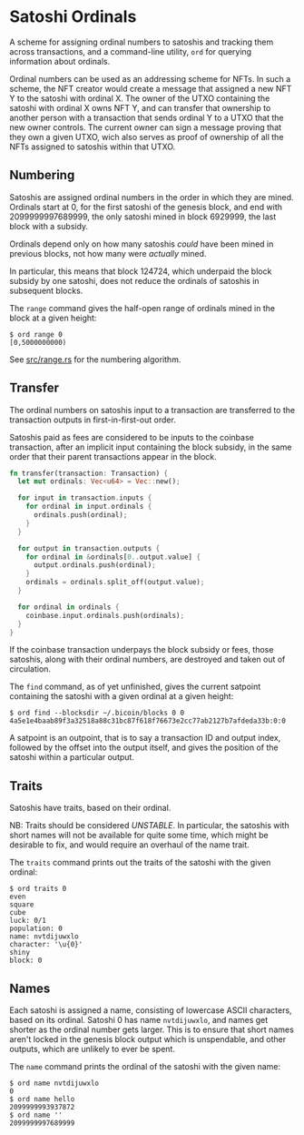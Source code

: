 # Satoshi Ordinals

A scheme for assigning ordinal numbers to satoshis and tracking them across
transactions, and a command-line utility, `ord` for querying information about
ordinals.

Ordinal numbers can be used as an addressing scheme for NFTs. In such a scheme,
the NFT creator would create a message that assigned a new NFT Y to the satoshi
with ordinal X. The owner of the UTXO containing the satoshi with ordinal X
owns NFT Y, and can transfer that ownership to another person with a
transaction that sends ordinal Y to a UTXO that the new owner controls. The
current owner can sign a message proving that they own a given UTXO, wich also
serves as proof of ownership of all the NFTs assigned to satoshis within that
UTXO.

## Numbering

Satoshis are assigned ordinal numbers in the order in which they are mined.
Ordinals start at 0, for the first satoshi of the genesis block, and end with
2099999997689999, the only satoshi mined in block 6929999, the last block with
a subsidy.

Ordinals depend only on how many satoshis *could* have been mined in previous
blocks, not how many were *actually* mined.

In particular, this means that block 124724, which underpaid the block subsidy
by one satoshi, does not reduce the ordinals of satoshis in subsequent blocks.

The `range` command gives the half-open range of ordinals mined in the block at
a given height:

```
$ ord range 0
[0,5000000000)
```

See [src/range.rs](src/range.rs) for the numbering algorithm.

## Transfer

The ordinal numbers on satoshis input to a transaction are transferred to the
transaction outputs in first-in-first-out order.

Satoshis paid as fees are considered to be inputs to the coinbase transaction,
after an implicit input containing the block subsidy, in the same order that
their parent transactions appear in the block.

```rust
fn transfer(transaction: Transaction) {
  let mut ordinals: Vec<u64> = Vec::new();

  for input in transaction.inputs {
    for ordinal in input.ordinals {
      ordinals.push(ordinal);
    }
  }

  for output in transaction.outputs {
    for ordinal in &ordinals[0..output.value] {
      output.ordinals.push(ordinal);
    }
    ordinals = ordinals.split_off(output.value);
  }

  for ordinal in ordinals {
    coinbase.input.ordinals.push(ordinals);
  }
}
```

If the coinbase transaction underpays the block subsidy or fees, those
satoshis, along with their ordinal numbers, are destroyed and taken out of
circulation.

The `find` command, as of yet unfinished, gives the current satpoint containing
the satoshi with a given ordinal at a given height:

```
$ ord find --blocksdir ~/.bicoin/blocks 0 0
4a5e1e4baab89f3a32518a88c31bc87f618f76673e2cc77ab2127b7afdeda33b:0:0
```

A satpoint is an outpoint, that is to say a transaction ID and output index,
followed by the offset into the output itself, and gives the position of the
satoshi within a particular output.

## Traits

Satoshis have traits, based on their ordinal.

NB: Traits should be considered *UNSTABLE*. In particular, the satoshis with
short names will not be available for quite some time, which might be desirable
to fix, and would require an overhaul of the name trait.

The `traits` command prints out the traits of the satoshi with the given
ordinal:

```
$ ord traits 0
even
square
cube
luck: 0/1
population: 0
name: nvtdijuwxlo
character: '\u{0}'
shiny
block: 0
```

## Names

Each satoshi is assigned a name, consisting of lowercase ASCII characters,
based on its ordinal. Satoshi 0 has name `nvtdijuwxlo`, and names get shorter
as the ordinal number gets larger. This is to ensure that short names aren't
locked in the genesis block output which is unspendable, and other outputs,
which are unlikely to ever be spent.

The `name` command prints the ordinal of the satoshi with the given name:

```
$ ord name nvtdijuwxlo
0
$ ord name hello
2099999993937872
$ ord name ''
2099999997689999
```
